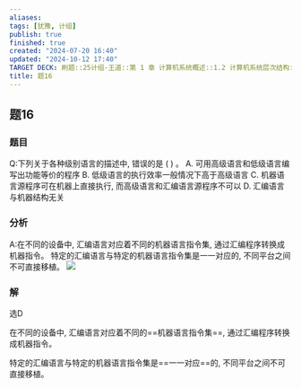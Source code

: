 ```yaml
---
aliases: 
tags: [犹豫, 计组]
publish: true
finished: true
created: "2024-07-20 16:40"
updated: "2024-10-12 17:40"
TARGET DECK: 刷题::25计组-王道::第 1 章 计算机系统概述::1.2 计算机系统层次结构::题16
title: 题16
---
```


## 题16
### 题目
Q:下列关于各种级别语言的描述中, 错误的是 ( ) 。
A. 可用高级语言和低级语言编写出功能等价的程序
B. 低级语言的执行效率一般情况下高于高级语言
C. 机器语言源程序可在机器上直接执行, 而高级语言和汇编语言源程序不可以
D. 汇编语言与机器结构无关
### 分析
A:在不同的设备中, 汇编语言对应着不同的机器语言指令集, 通过汇编程序转换成机器指令。 
特定的汇编语言与特定的机器语言指令集是一一对应的, 不同平台之间不可直接移植。
![](https://img.hwenyi.live/202407220050920.webp)
### 解
选D

在不同的设备中, 汇编语言对应着不同的==机器语言指令集==, 通过汇编程序转换成机器指令。 

特定的汇编语言与特定的机器语言指令集是==一一对应==的, 不同平台之间不可直接移植。
